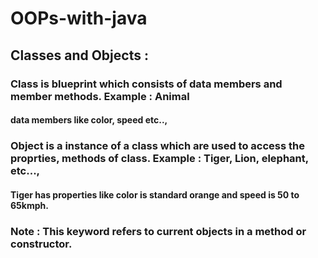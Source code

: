 # OOPs-with-java

## Classes and Objects :
### Class is blueprint which consists of data members and member methods. Example : Animal
#### data members like color, speed etc..,
### Object is a instance of a class which are used to access the proprties, methods of class. Example : Tiger, Lion, elephant, etc...,
#### Tiger has properties like color is standard orange and speed is 50 to 65kmph.

### Note : **This** keyword refers to current objects in a method or constructor.

